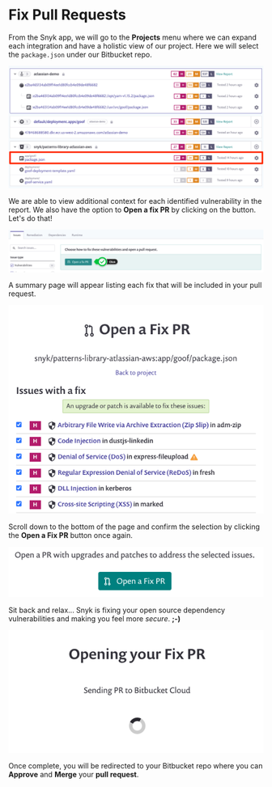 # Fix Pull Requests

From the Snyk app, we will go to the **Projects** menu where we can expand each integration and have a holistic view of our project. Here we will select the `package.json` under our Bitbucket repo.

![](../../../../.gitbook/assets/snyk-projects-01.png)

We are able to view additional context for each identified vulnerability in the report. We also have the option to **Open a fix PR** by clicking on the button. Let's do that!

![](../../../../.gitbook/assets/snyk-pr-fix-01.png)

A summary page will appear listing each fix that will be included in your pull request.

![](../../../../.gitbook/assets/snyk-pr-fix-02.png)

Scroll down to the bottom of the page and confirm the selection by clicking the **Open a Fix PR** button once again.

![](../../../../.gitbook/assets/snyk-pr-fix-03.png)

Sit back and relax... Snyk is fixing your open source dependency vulnerabilities and making you feel more _secure_. **;-\)**

![](../../../../.gitbook/assets/snyk-pr-fix-04.png)

Once complete, you will be redirected to your Bitbucket repo where you can **Approve** and **Merge** your **pull request**.

